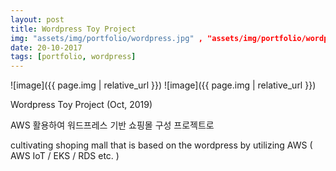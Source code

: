 ```yaml
---
layout: post
title: Wordpress Toy Project
img: "assets/img/portfolio/wordpress.jpg" , "assets/img/portfolio/wordpress(2).png"
date: 20-10-2017
tags: [portfolio, wordpress]
---
```


![image]({{ page.img | relative_url }})
![image]({{ page.img | relative_url }})

Wordpress Toy Project (Oct, 2019) 


 AWS 활용하여 워드프레스 기반 쇼핑몰 구성 프로젝트로  

cultivating shoping mall that is based on the wordpress by utilizing AWS ( AWS IoT / EKS / RDS etc. )